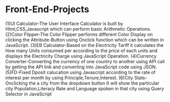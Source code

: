 # Front-End-Projects
(1)UI Calculator-The User Interface Calculator is built by Html,CSS,Javascript which can perform basic Arithmetic Operations.
(2)Color Flipper-The Color Flipper performs different Color Display on clicking the Attribute-Button using Onclick function which can be written in JavaScript.
(3)EB Calculator-Based on the Electricity Tariff it calculates the How many Units consumed per according to the price of each units and displays the Electricity Charge using JavaScript Operation.
(4)Currency Converter-Converting the currency of one country to another using API call by getting the API link and converting into JavaScript code using JSON.
(5)FD-Fixed Dposit calucation using Javascript according to the rate of interest per month by using Principle,Tenure,Interest.
(6)City Stats-Onclicking the a city from the dropdown button It will show the particular city Population,Literacy Rate and Language spoken in that city using Query Selector in JavaScript
